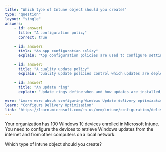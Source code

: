 ```yaml
---
title: "Which type of Intune object should you create?"
type: "question"
layout: "single"
answers:
    - id: answer1
      title: "A configuration policy"
      correct: true

    - id: answer2
      title: "An app configuration policy"
      explain: "App configuration policies are used to configure settings for mobile apps, not Windows update delivery settings."

    - id: answer3
      title: "A quality update policy"
      explain: "Quality update policies control which updates are deployed, not how they are delivered to devices."

    - id: answer4
      title: "An update ring"
      explain: "Update rings define when and how updates are installed, but don't configure the delivery optimization settings."

more: "Learn more about configuring Windows Update delivery optimization."
learn: "Configure Delivery Optimization"
link: "https://learn.microsoft.com/en-us/mem/intune/configuration/delivery-optimization-windows"
---
```

Your organization has 100 Windows 10 devices enrolled in Microsoft Intune. You need to configure the devices to retrieve Windows updates from the internet and from other computers on a local network.

Which type of Intune object should you create?
